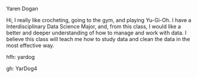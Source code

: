 Yaren Dogan

Hi, I really like crocheting, going to the gym, and playing Yu-Gi-Oh. I have a Interdisciplinary Data Science Major, and, from this class, I would like a better and deeper understanding of how to manage and work with data. I believe this class will teach me how to study data and clean the data in the most effective way.

hfh: yardog

gh: YarDog4